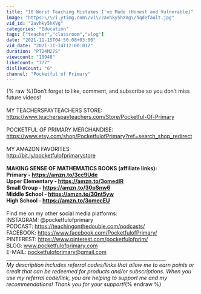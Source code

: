 ```yaml
---
title: "10 Worst Teaching Mistakes I've Made (Honest and Vulnerable)"
image: "https:\/\/i.ytimg.com\/vi\/2avhky5hXVg\/hqdefault.jpg"
vid_id: "2avhky5hXVg"
categories: "Education"
tags: ["teacher","classroom","vlog"]
date: "2021-11-15T04:50:08+03:00"
vid_date: "2021-11-14T12:00:01Z"
duration: "PT24M27S"
viewcount: "10948"
likeCount: "777"
dislikeCount: "6"
channel: "Pocketful of Primary"
---
```

{% raw %}Don’t forget to like, comment, and subscribe so you don’t miss future videos!<br /><br />MY TEACHERSPAYTEACHERS STORE:<br /><a rel="nofollow" target="blank" href="https://www.teacherspayteachers.com/Store/Pocketful-Of-Primary">https://www.teacherspayteachers.com/Store/Pocketful-Of-Primary</a><br /><br />POCKETFUL OF PRIMARY MERCHANDISE:<br /><a rel="nofollow" target="blank" href="https://www.etsy.com/shop/PocketfulofPrimary?ref=search_shop_redirect">https://www.etsy.com/shop/PocketfulofPrimary?ref=search_shop_redirect</a><br /><br />MY AMAZON FAVORITES:<br /><a rel="nofollow" target="blank" href="http://bit.ly/pocketfulofprimarystore">http://bit.ly/pocketfulofprimarystore</a><br />__________________________________________________________________<br />MAKING SENSE OF MATHEMATICS BOOKS (affiliate links):<br />Primary - <a rel="nofollow" target="blank" href="https://amzn.to/3cc9Ude">https://amzn.to/3cc9Ude</a><br />Upper Elementary - <a rel="nofollow" target="blank" href="https://amzn.to/3omedIR">https://amzn.to/3omedIR</a><br />Small Group - <a rel="nofollow" target="blank" href="https://amzn.to/30pSnw6">https://amzn.to/30pSnw6</a><br />Middle School - <a rel="nofollow" target="blank" href="https://amzn.to/30nt5yw">https://amzn.to/30nt5yw</a><br />High School - <a rel="nofollow" target="blank" href="https://amzn.to/3omecEU">https://amzn.to/3omecEU</a><br />__________________________________________________________________<br />Find me on my other social media platforms:<br />INSTAGRAM: @pocketfulofprimary<br />PODCAST: <a rel="nofollow" target="blank" href="https://teachingonthedouble.com/podcasts/">https://teachingonthedouble.com/podcasts/</a><br />FACEBOOK: <a rel="nofollow" target="blank" href="https://www.facebook.com/PocketfulofPrimary/">https://www.facebook.com/PocketfulofPrimary/</a><br />PINTEREST: <a rel="nofollow" target="blank" href="https://www.pinterest.com/pocketfulofprim/">https://www.pinterest.com/pocketfulofprim/</a><br />BLOG: www.pocketfulofprimary.com<br />E-MAIL: pocketfulofprimary@gmail.com<br />__________________________________________________________________<br />*My description includes referral codes/links that allow me to earn points or credit that can be redeemed for products and/or subscriptions. When you use my referral code/link, you are helping to support me and my recommendations! Thank you for your support!*{% endraw %}

